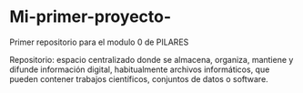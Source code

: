 # Mi-primer-proyecto-
Primer repositorio para el modulo 0 de PILARES 

Repositorio:
espacio centralizado donde se almacena, organiza, mantiene y difunde información digital, habitualmente archivos informáticos, que pueden contener trabajos científicos, conjuntos de datos o software. 
